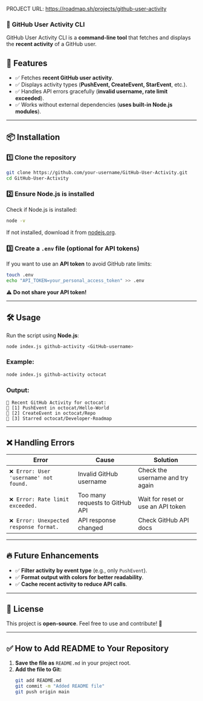 PROJECT URL: https://roadmap.sh/projects/github-user-activity
### 📌 **GitHub User Activity CLI**
GitHub User Activity CLI is a **command-line tool** that fetches and displays the **recent activity** of a GitHub user.

## 🚀 **Features**
- ✅ Fetches **recent GitHub user activity**.
- ✅ Displays activity types (**PushEvent, CreateEvent, StarEvent**, etc.).
- ✅ Handles API errors gracefully (**invalid username, rate limit exceeded**).
- ✅ Works without external dependencies (**uses built-in Node.js modules**).

---

## 📦 **Installation**

### **1️⃣ Clone the repository**
```sh
git clone https://github.com/your-username/GitHub-User-Activity.git
cd GitHub-User-Activity
```

### **2️⃣ Ensure Node.js is installed**
Check if Node.js is installed:
```sh
node -v
```
If not installed, download it from [nodejs.org](https://nodejs.org/).

### **3️⃣ Create a `.env` file (optional for API tokens)**
If you want to use an **API token** to avoid GitHub rate limits:
```sh
touch .env
echo "API_TOKEN=your_personal_access_token" >> .env
```
⚠ **Do not share your API token!**

---

## 🛠 **Usage**

Run the script using **Node.js**:
```sh
node index.js github-activity <GitHub-username>
```

### **Example:**
```sh
node index.js github-activity octocat
```

### **Output:**
```
📌 Recent GitHub Activity for octocat:
🔹 [1] PushEvent in octocat/Hello-World
🔹 [2] CreateEvent in octocat/Repo
🔹 [3] Starred octocat/Developer-Roadmap
```

---

## ❌ **Handling Errors**
| **Error** | **Cause** | **Solution** |
|-----------|----------|-------------|
| `❌ Error: User 'username' not found.` | Invalid GitHub username | Check the username and try again |
| `❌ Error: Rate limit exceeded.` | Too many requests to GitHub API | Wait for reset or use an API token |
| `❌ Error: Unexpected response format.` | API response changed | Check GitHub API docs |

---

## 🔥 **Future Enhancements**
- ✅ **Filter activity by event type** (e.g., only `PushEvent`).
- ✅ **Format output with colors for better readability**.
- ✅ **Cache recent activity to reduce API calls**.

---

## 📝 **License**
This project is **open-source**. Feel free to use and contribute! 🚀

---

## **✅ How to Add README to Your Repository**
1. **Save the file as** `README.md` in your project root.
2. **Add the file to Git:**
   ```sh
   git add README.md
   git commit -m "Added README file"
   git push origin main
   ```
